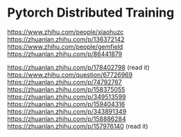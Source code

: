 # Pytorch Distributed Training
https://www.zhihu.com/people/xiaohuzc
https://zhuanlan.zhihu.com/p/136372142
https://www.zhihu.com/people/gemfield
https://zhuanlan.zhihu.com/p/86441879

https://zhuanlan.zhihu.com/p/178402798 (read it)
https://www.zhihu.com/question/67726969
https://zhuanlan.zhihu.com/p/74792767
https://zhuanlan.zhihu.com/p/158375055
https://zhuanlan.zhihu.com/p/349513599
https://zhuanlan.zhihu.com/p/159404316
https://zhuanlan.zhihu.com/p/343891349
https://zhuanlan.zhihu.com/p/158886284
https://zhuanlan.zhihu.com/p/157976140 (read it)
